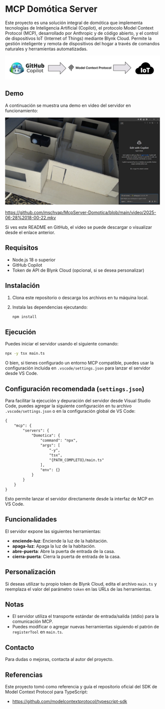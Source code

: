 # MCP Domótica Server

Este proyecto es una solución integral de domótica que implementa tecnologías de Inteligencia Artificial (Copilot), el protocolo Model Context Protocol (MCP), desarrollado por Anthropic y de código abierto, y el control de dispositivos IoT (Internet of Things) mediante Blynk Cloud. Permite la gestión inteligente y remota de dispositivos del hogar a través de comandos naturales y herramientas automatizadas.

![Imagen](https://github.com/mschvap/McpServer-Domotica/blob/main/imagen/infraestructura.png)


## Demo

A continuación se muestra una demo en video del servidor en funcionamiento:

![Imagen](https://github.com/mschvap/McpServer-Domotica/blob/main/imagen/WCTxxY4E8t.png)

https://github.com/mschvap/McpServer-Domotica/blob/main/video/2025-06-28%2018-00-22.mkv

Si ves este README en GitHub, el video se puede descargar o visualizar desde el enlace anterior.

## Requisitos

- Node.js 18 o superior
- GitHub Copilot
- Token de API de Blynk Cloud (opcional, si se desea personalizar)

## Instalación

1. Clona este repositorio o descarga los archivos en tu máquina local.
2. Instala las dependencias ejecutando:

   ```sh
   npm install
   ```

## Ejecución

Puedes iniciar el servidor usando el siguiente comando:

```sh
npx -y tsx main.ts
```

O bien, si tienes configurado un entorno MCP compatible, puedes usar la configuración incluida en `.vscode/settings.json` para lanzar el servidor desde VS Code.

## Configuración recomendada (`settings.json`)

Para facilitar la ejecución y depuración del servidor desde Visual Studio Code, puedes agregar la siguiente configuración en tu archivo `.vscode/settings.json` o en la configuración global de VS Code:

```jsonc
{
    "mcp": {
        "servers": {
            "Domotica": {
                "command": "npx",
                "args": [
                    "-y",
                    "tsx",
                    "{PATH_COMPLETO}/main.ts"
                ],
                "env": {}
            }
        }
    }
}
```

Esto permite lanzar el servidor directamente desde la interfaz de MCP en VS Code.

## Funcionalidades

El servidor expone las siguientes herramientas:

- **enciende-luz**: Enciende la luz de la habitación.
- **apaga-luz**: Apaga la luz de la habitación.
- **abre-puerta**: Abre la puerta de entrada de la casa.
- **cierra-puerta**: Cierra la puerta de entrada de la casa.

## Personalización

Si deseas utilizar tu propio token de Blynk Cloud, edita el archivo `main.ts` y reemplaza el valor del parámetro `token` en las URLs de las herramientas.

## Notas

- El servidor utiliza el transporte estándar de entrada/salida (stdio) para la comunicación MCP.
- Puedes modificar o agregar nuevas herramientas siguiendo el patrón de `registerTool` en `main.ts`.

## Contacto

Para dudas o mejoras, contacta al autor del proyecto.

## Referencias

Este proyecto tomó como referencia y guía el repositorio oficial del SDK de Model Context Protocol para TypeScript:

- https://github.com/modelcontextprotocol/typescript-sdk


